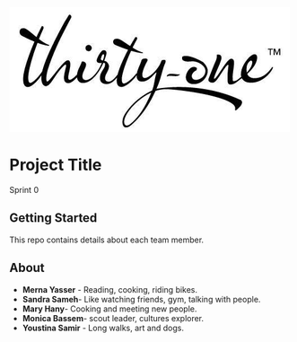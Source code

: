 ![](logo.jpg)
# Project Title

Sprint 0

## Getting Started

This repo contains details about each team member.



## About

* **Merna Yasser** - Reading, cooking, riding bikes.
* **Sandra Sameh**- Like watching friends, gym, talking with people.
* **Mary Hany**- Cooking and meeting new people.
* **Monica Bassem**- scout leader, cultures explorer.
* **Youstina Samir** - Long walks, art and dogs.